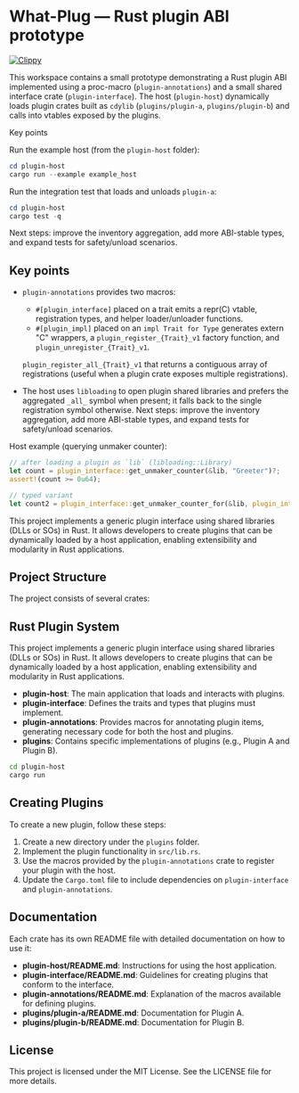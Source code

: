 # What-Plug — Rust plugin ABI prototype

[![Clippy](https://github.com/ciresnave/rust-plugin-system/actions/workflows/clippy-fast.yml/badge.svg?branch=main)](https://github.com/ciresnave/rust-plugin-system/actions/workflows/clippy-fast.yml)

This workspace contains a small prototype demonstrating a Rust plugin ABI implemented
using a proc-macro (`plugin-annotations`) and a small shared interface crate
(`plugin-interface`). The host (`plugin-host`) dynamically loads plugin crates built
as `cdylib` (`plugins/plugin-a`, `plugins/plugin-b`) and calls into vtables exposed by
the plugins.

Key points

Run the example host (from the `plugin-host` folder):

```powershell
cd plugin-host
cargo run --example example_host
```

Run the integration test that loads and unloads `plugin-a`:

```powershell
cd plugin-host
cargo test -q
```

Next steps: improve the inventory aggregation, add more ABI-stable types, and
expand tests for safety/unload scenarios.

## Key points

- `plugin-annotations` provides two macros:
  - `#[plugin_interface]` placed on a trait emits a repr(C) vtable, registration types, and
    helper loader/unloader functions.
  - `#[plugin_impl]` placed on an `impl Trait for Type` generates extern "C" wrappers, a
    `plugin_register_{Trait}_v1` factory function, and `plugin_unregister_{Trait}_v1`.

  `plugin_register_all_{Trait}_v1` that returns a contiguous array of registrations (useful
  when a plugin crate exposes multiple registrations).

- The host uses `libloading` to open plugin shared libraries and prefers the aggregated
  `_all_` symbol when present; it falls back to the single registration symbol otherwise.
Next steps: improve the inventory aggregation, add more ABI-stable types, and expand tests for
safety/unload scenarios.

Host example (querying unmaker counter):

```rust
// after loading a plugin as `lib` (libloading::Library)
let count = plugin_interface::get_unmaker_counter(&lib, "Greeter")?;
assert!(count >= 0u64);

// typed variant
let count2 = plugin_interface::get_unmaker_counter_for(&lib, plugin_interface::PluginTrait::Greeter)?;
```

This project implements a generic plugin interface using shared libraries (DLLs or SOs) in Rust. It allows developers to create plugins that can be dynamically loaded by a host application, enabling extensibility and modularity in Rust applications.

## Project Structure

The project consists of several crates:

## Rust Plugin System

 This project implements a generic plugin interface using shared libraries (DLLs or SOs) in Rust. It allows developers to create plugins that can be dynamically loaded by a host application, enabling extensibility and modularity in Rust applications.

- **plugin-host**: The main application that loads and interacts with plugins.
- **plugin-interface**: Defines the traits and types that plugins must implement.
- **plugin-annotations**: Provides macros for annotating plugin items, generating necessary code for both the host and plugins.
- **plugins**: Contains specific implementations of plugins (e.g., Plugin A and Plugin B).

```bash
cd plugin-host
cargo run
```

## Creating Plugins

To create a new plugin, follow these steps:

1. Create a new directory under the `plugins` folder.
2. Implement the plugin functionality in `src/lib.rs`.
3. Use the macros provided by the `plugin-annotations` crate to register your plugin with the host.
4. Update the `Cargo.toml` file to include dependencies on `plugin-interface` and `plugin-annotations`.

## Documentation

Each crate has its own README file with detailed documentation on how to use it:

- **plugin-host/README.md**: Instructions for using the host application.
- **plugin-interface/README.md**: Guidelines for creating plugins that conform to the interface.
- **plugin-annotations/README.md**: Explanation of the macros available for defining plugins.
- **plugins/plugin-a/README.md**: Documentation for Plugin A.
- **plugins/plugin-b/README.md**: Documentation for Plugin B.

## License

This project is licensed under the MIT License. See the LICENSE file for more details.
